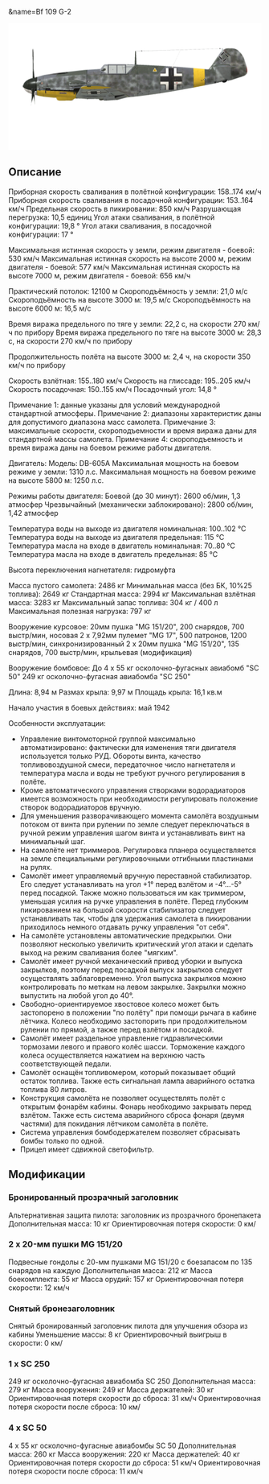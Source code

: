 &name=Bf 109 G-2

![bf109g2](../images/bf109g2.png)

## Описание

Приборная скорость сваливания в полётной конфигурации: 158..174 км/ч
Приборная скорость сваливания в посадочной конфигурации: 153..164 км/ч
Предельная скорость в пикировании: 850 км/ч
Разрушающая перегрузка: 10,5 единиц
Угол атаки сваливания, в полётной конфигурации: 19,8 °
Угол атаки сваливания, в посадочной конфигурации: 17 °

Максимальная истинная скорость у земли, режим двигателя - боевой: 530 км/ч
Максимальная истинная скорость на высоте 2000 м, режим двигателя - боевой: 577 км/ч
Максимальная истинная скорость на высоте 7000 м, режим двигателя - боевой: 656 км/ч

Практический потолок: 12100 м
Скороподъёмность у земли: 21,0 м/с
Скороподъёмность на высоте 3000 м: 19,5 м/с
Скороподъёмность на высоте 6000 м: 16,5 м/с

Время виража предельного по тяге у земли: 22,2 с, на скорости 270 км/ч по прибору
Время виража предельного по тяге на высоте 3000 м: 28,3 с, на скорости 270 км/ч по прибору

Продолжительность полёта на высоте 3000 м: 2,4 ч, на скорости 350 км/ч по прибору

Скорость взлётная: 155..180 км/ч
Скорость на глиссаде: 195..205 км/ч
Скорость посадочная: 150..155 км/ч
Посадочный угол: 14,8 °

Примечание 1: данные указаны для условий международной стандартной атмосферы.
Примечание 2: диапазоны характеристик даны для допустимого диапазона масс самолета.
Примечание 3: максимальные скорости, скороподъемности и время виража даны для стандартной массы самолета.
Примечание 4: скороподъемность и время виража даны на боевом режиме работы двигателя.

Двигатель:
Модель: DB-605A
Максимальная мощность на боевом режиме у земли: 1310 л.с.
Максимальная мощность на боевом режиме на высоте 5800 м: 1250 л.с.

Режимы работы двигателя:
Боевой (до 30 минут): 2600 об/мин, 1,3 атмосфер
Чрезвычайный (механически заблокировано): 2800 об/мин, 1,42 атмосфер

Температура воды на выходе из двигателя номинальная: 100..102 °С
Температура воды на выходе из двигателя предельная: 115 °С
Температура масла на входе в двигатель номинальная: 70..80 °С
Температура масла на входе в двигатель предельная: 85 °С

Высота переключения нагнетателя: гидромуфта 

Масса пустого самолета: 2486 кг
Минимальная масса (без БК, 10%25 топлива): 2649 кг
Стандартная масса: 2994 кг
Максимальная взлётная масса: 3283 кг
Максимальный запас топлива: 304 кг / 400 л
Максимальная полезная нагрузка: 797 кг

Вооружение курсовое:
20мм пушка "MG 151/20", 200 снарядов, 700 выстр/мин, носовая
2 x 7,92мм пулемет "MG 17", 500 патронов, 1200 выстр/мин, синхронизированный
2 x 20мм пушка "MG 151/20", 135 снарядов, 700 выстр/мин, крыльевая (модификация)

Вооружение бомбовое:
До 4 x 55 кг осколочно-фугасных авиабомб "SC 50"
249 кг осколочно-фугасная авиабомба "SC 250"

Длина: 8,94 м
Размах крыла: 9,97 м
Площадь крыла: 16,1 кв.м

Начало участия в боевых действиях: май 1942

Особенности эксплуатации:
- Управление винтомоторной группой максимально автоматизировано: фактически для изменения тяги двигателя используется только РУД. Обороты винта, качество топливовоздушной смеси, передаточное число нагнетателя и температура масла и воды не требуют ручного регулирования в полёте.
- Кроме автоматического управления створками водорадиаторов имеется возможность при необходимости регулировать положение створок водорадиаторов вручную.
- Для уменьшения разворачивающего момента самолёта воздушным потоком от винта при рулении по земле следует переключаться в ручной режим управления шагом винта и устанавливать винт на минимальный шаг.
- На самолёте нет триммеров. Регулировка планера осуществляется на земле специальными регулировочными отгибными пластинами на рулях.
- Самолёт имеет управляемый вручную переставной стабилизатор. Его следует устанавливать на угол +1° перед взлётом и -4°...-5° перед посадкой. Также можно пользоваться им как триммером, уменьшая усилия на ручке управления в полёте. Перед глубоким пикированием на большой скорости стабилизатор следует устанавливать так, чтобы для удержания самолета в пикировании приходилось немного отдавать ручку управления "от себя".
- На самолёте установлены автоматические предкрылки. Они позволяют несколько увеличить критический угол атаки и сделать выход на режим сваливания более "мягким".
- Самолёт имеет ручной механический привод уборки и выпуска закрылков, поэтому перед посадкой выпуск закрылков следует осуществлять заблаговременно. Угол выпуска закрылков можно контролировать по меткам на левом закрылке. Закрылки можно выпустить на любой угол до 40°.
- Свободно-ориентируемое хвостовое колесо может быть застопорено в положении "по полёту" при помощи рычага в кабине лётчика. Колесо необходимо застопорить при продолжительном рулении по прямой, а также перед взлётом и посадкой.
- Самолёт имеет раздельное управление гидравлическими тормозами левого и правого колёс шасси. Торможение каждого колеса осуществляется нажатием на верхнюю часть соответствующей педали.
- Самолёт оснащён топливомером, который показывает общий остаток топлива. Также есть сигнальная лампа аварийного остатка топлива 80 литров.
- Конструкция самолёта не позволяет осуществлять полёт с открытым фонарём кабины. Фонарь необходимо закрывать перед взлётом. Также есть система аварийного сброса фонаря (двумя частями) для покидания лётчиком самолёта в полёте.
- Система управления бомбодержателем позволяет сбрасывать бомбы только по одной.
- Прицел имеет сдвижной светофильтр.

## Модификации

### Бронированный прозрачный заголовник

Альтернативная защита пилота: заголовник из прозрачного бронепакета
Дополнительная масса: 10 кг
Ориентировочная потеря скорости: 0 км/
### 2 x 20-мм пушки MG 151/20

Подвесные гондолы с 20-мм пушками MG 151/20 с боезапасом по 135 снарядов на каждую
Дополнительная масса: 212 кг
Масса боекомплекта: 55 кг
Масса орудий: 157 кг
Ориентировочная потеря скорости: 12 км/ч
### Снятый бронезаголовник

Снятый бронированный заголовник пилота для улучшения обзора из кабины
Уменьшение массы: 8 кг
Ориентировочный выигрыш в скорости: 0 км/
### 1 x SC 250

249 кг осколочно-фугасная авиабомба SC 250
Дополнительная масса: 279 кг
Масса вооружения: 249 кг
Масса держателей: 30 кг
Ориентировочная потеря скорости до сброса: 31 км/ч
Ориентировочная потеря скорости после сброса: 10 км/
### 4 x SC 50

4 x 55 кг осколочно-фугасные авиабомбы SC 50
Дополнительная масса: 260 кг
Масса вооружения: 220 кг
Масса держателей: 40 кг
Ориентировочная потеря скорости до сброса: 51 км/ч
Ориентировочная потеря скорости после сброса: 11 км/ч